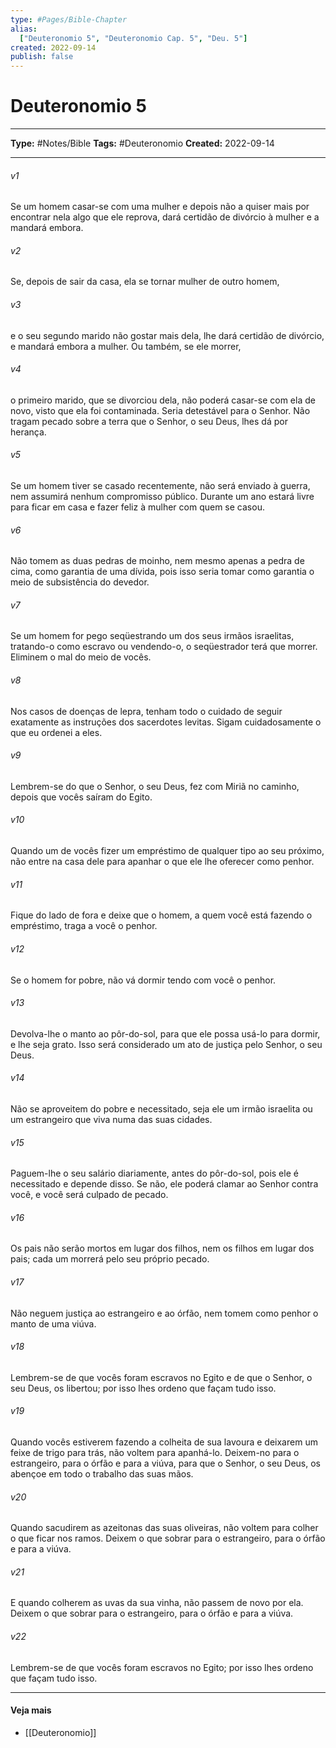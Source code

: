 ```yaml
---
type: #Pages/Bible-Chapter
alias:
  ["Deuteronomio 5", "Deuteronomio Cap. 5", "Deu. 5"]
created: 2022-09-14
publish: false
---
```


# Deuteronomio 5

---

**Type:** #Notes/Bible
**Tags:** #Deuteronomio
**Created:** 2022-09-14

---

###### v1
Se um homem casar-se com uma mulher e depois não a quiser mais por encontrar nela algo que ele reprova, dará certidão de divórcio à mulher e a mandará embora.
###### v2
Se, depois de sair da casa, ela se tornar mulher de outro homem,
###### v3
e o seu segundo marido não gostar mais dela, lhe dará certidão de divórcio, e mandará embora a mulher. Ou também, se ele morrer,
###### v4
o primeiro marido, que se divorciou dela, não poderá casar-se com ela de novo, visto que ela foi contaminada. Seria detestável para o Senhor. Não tragam pecado sobre a terra que o Senhor, o seu Deus, lhes dá por herança.
###### v5
Se um homem tiver se casado recentemente, não será enviado à guerra, nem assumirá nenhum compromisso público. Durante um ano estará livre para ficar em casa e fazer feliz à mulher com quem se casou.
###### v6
Não tomem as duas pedras de moinho, nem mesmo apenas a pedra de cima, como garantia de uma dívida, pois isso seria tomar como garantia o meio de subsistência do devedor.
###### v7
Se um homem for pego seqüestrando um dos seus irmãos israelitas, tratando-o como escravo ou vendendo-o, o seqüestrador terá que morrer. Eliminem o mal do meio de vocês.
###### v8
Nos casos de doenças de lepra, tenham todo o cuidado de seguir exatamente as instruções dos sacerdotes levitas. Sigam cuidadosamente o que eu ordenei a eles.
###### v9
Lembrem-se do que o Senhor, o seu Deus, fez com Miriã no caminho, depois que vocês saíram do Egito.
###### v10
Quando um de vocês fizer um empréstimo de qualquer tipo ao seu próximo, não entre na casa dele para apanhar o que ele lhe oferecer como penhor.
###### v11
Fique do lado de fora e deixe que o homem, a quem você está fazendo o empréstimo, traga a você o penhor.
###### v12
Se o homem for pobre, não vá dormir tendo com você o penhor.
###### v13
Devolva-lhe o manto ao pôr-do-sol, para que ele possa usá-lo para dormir, e lhe seja grato. Isso será considerado um ato de justiça pelo Senhor, o seu Deus.
###### v14
Não se aproveitem do pobre e necessitado, seja ele um irmão israelita ou um estrangeiro que viva numa das suas cidades.
###### v15
Paguem-lhe o seu salário diariamente, antes do pôr-do-sol, pois ele é necessitado e depende disso. Se não, ele poderá clamar ao Senhor contra você, e você será culpado de pecado.
###### v16
Os pais não serão mortos em lugar dos filhos, nem os filhos em lugar dos pais; cada um morrerá pelo seu próprio pecado.
###### v17
Não neguem justiça ao estrangeiro e ao órfão, nem tomem como penhor o manto de uma viúva.
###### v18
Lembrem-se de que vocês foram escravos no Egito e de que o Senhor, o seu Deus, os libertou; por isso lhes ordeno que façam tudo isso.
###### v19
Quando vocês estiverem fazendo a colheita de sua lavoura e deixarem um feixe de trigo para trás, não voltem para apanhá-lo. Deixem-no para o estrangeiro, para o órfão e para a viúva, para que o Senhor, o seu Deus, os abençoe em todo o trabalho das suas mãos.
###### v20
Quando sacudirem as azeitonas das suas oliveiras, não voltem para colher o que ficar nos ramos. Deixem o que sobrar para o estrangeiro, para o órfão e para a viúva.
###### v21
E quando colherem as uvas da sua vinha, não passem de novo por ela. Deixem o que sobrar para o estrangeiro, para o órfão e para a viúva.
###### v22
Lembrem-se de que vocês foram escravos no Egito; por isso lhes ordeno que façam tudo isso.


---

#### Veja mais

- [[Deuteronomio]]
